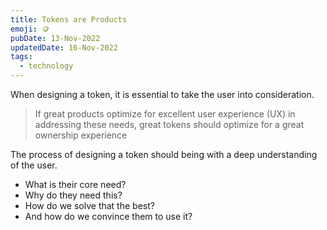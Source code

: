 ```yaml
---
title: Tokens are Products
emoji: 🪙
pubDate: 13-Nov-2022
updatedDate: 16-Nov-2022
tags:
  - technology
---
```


When designing a token, it is essential to take the user into consideration.

>If great products optimize for excellent user experience (UX) in addressing these needs, great tokens should optimize for a great ownership experience

The process of designing a token should being with a deep understanding of the user.

- What is their core need?
- Why do they need this?
- How do we solve that the best?
- And how do we convince them to use it?